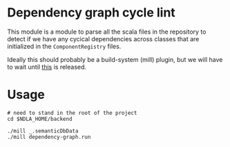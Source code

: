 # Dependency graph cycle lint

This module is a module to parse all the scala files in the repository to detect if we have any cycical dependencies across classes that are initialized in the `ComponentRegistry` files.

Ideally this should probably be a build-system (mill) plugin, but we will have to wait until [this](https://github.com/com-lihaoyi/mill/pull/5790) is released.

# Usage

```
# need to stand in the root of the project
cd $NDLA_HOME/backend

./mill _.semanticDbData
./mill dependency-graph.run
```
